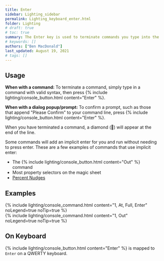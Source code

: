 ```yaml
---
title: Enter
sidebar: Lighting_sidebar
permalink: Lighting_keyboard_enter.html
folder: Lighting
# draft: true
# toc: true
summary: The Enter key is used to terminate commands you type into the console. It is also used to confirm some dialog popups on the monitor, such as cue deletion/overwrite confirmations.
# keywords: []
authors: ["Ben MacDonald"]
last_updated: August 19, 2021
# tags: []
---
```


## Usage 
**When with a command:** To terminate a command, simply type in a command with valid syntax, then press {% include lighting/console_button.html content="Enter" %}.

**When with a dialog popup/prompt:** To confirm a prompt, such as those that append "Please Confirm" to your command line, press {% include lighting/console_button.html content="Enter" %}.

When you have terminated a command, a diamond (🔶) will appear at the end of the line. 

Some commands will add an implicit enter for you and run without needing to press enter. These are a few examples of commands that use implicit enter:
- The {% include lighting/console_button.html content="Out" %} command
- Most property selectors on the magic sheet
- [Percent Nudges](Lighting_keyboard_percent_nudge.html)

## Examples
{% include lighting/console_command.html content="1, At, Full, Enter" noLegend=true noTip=true %}
<br>
{% include lighting/console_command.html content="1, Out" noLegend=true noTip=true %}


## On Keyboard
{% include lighting/console_button.html content="Enter" %} is mapped to `Enter` on a QWERTY keyboard.
